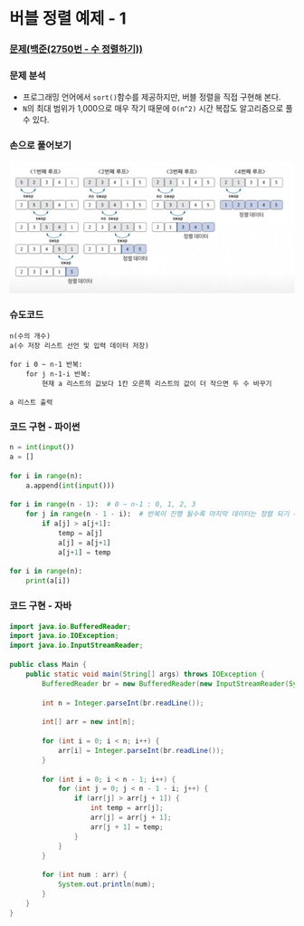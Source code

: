 # 버블 정렬 예제 - 1

### [문제(백준(2750번 - 수 정렬하기))](https://www.acmicpc.net/problem/2750)

### 문제 분석
- 프로그래밍 언어에서 `sort()`함수를 제공하지만, 버블 정렬을 직접 구현해 본다.
- `N`의 최대 범위가 1,000으로 매우 작기 때문에 `O(n^2)` 시간 복잡도 알고리즘으로 풀 수 있다.

### 손으로 풀어보기

![img_1.png](image/img_1.png)

### 슈도코드
```text
n(수의 개수)
a(수 저장 리스트 선언 및 입력 데이터 저장)

for i 0 ~ n-1 반복:
    for j n-1-i 반복:
        현재 a 리스트의 값보다 1칸 오른쪽 리스트의 값이 더 작으면 두 수 바꾸기
        
a 리스트 출력  
```

### 코드 구현 - 파이썬
```python
n = int(input())
a = []

for i in range(n):
    a.append(int(input()))

for i in range(n - 1):  # 0 ~ n-1 : 0, 1, 2, 3
    for j in range(n - 1 - i):  # 반복이 진행 될수록 마지막 데이터는 정렬 되기 때문에 마지막에 i만큼 빼준다.
        if a[j] > a[j+1]:
            temp = a[j]
            a[j] = a[j+1]
            a[j+1] = temp

for i in range(n):
    print(a[i])


```

### 코드 구현 - 자바
```java
import java.io.BufferedReader;
import java.io.IOException;
import java.io.InputStreamReader;

public class Main {
    public static void main(String[] args) throws IOException {
        BufferedReader br = new BufferedReader(new InputStreamReader(System.in));

        int n = Integer.parseInt(br.readLine());

        int[] arr = new int[n];

        for (int i = 0; i < n; i++) {
            arr[i] = Integer.parseInt(br.readLine());
        }

        for (int i = 0; i < n - 1; i++) {
            for (int j = 0; j < n - 1 - i; j++) {
                if (arr[j] > arr[j + 1]) {
                    int temp = arr[j];
                    arr[j] = arr[j + 1];
                    arr[j + 1] = temp;
                }
            }
        }

        for (int num : arr) {
            System.out.println(num);
        }
    }
}

```